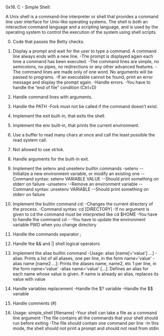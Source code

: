 0x16. C - Simple Shell:

A Unix shell is a command-line interpreter or shell that provides a command line user interface for Unix-like operating systems. The shell is both an interactive command language and a scripting language, and is used by the operating system to control the execution of the system using shell scripts.

0. Code that passes the Betty checks.

1. Display a prompt and wait for the user to type a command. A command line always ends with a new line.
-The prompt is displayed again each time a command has been executed.
-The command lines are simple, no semicolons, no pipes, no redirections or any other advanced features.
-The command lines are made only of one word. No arguments will be passed to programs.
-If an executable cannot be found, print an error message and display the prompt again.
-Handle errors.
-You have to handle the “end of file” condition (Ctrl+D)

2. Handle command lines with arguments.

3. Handle the PATH
-Fork must not be called if the command doesn’t exist.

4. Implement the exit built-in, that exits the shell.

5. Implement the env built-in, that prints the current environment.

6. Use a buffer to read many chars at once and call the least possible the read system call.

7. Not allowed to use strtok.

8. Handle arguments for the built-in exit.

9. Implement the setenv and unsetenv builtin commands
-setenv
--Initialize a new environment variable, or modify an existing one
--Command syntax: setenv VARIABLE VALUE
--Should print something on stderr on failure
-unsetenv
--Remove an environment variable
--Command syntax: unsetenv VARIABLE
--Should print something on stderr on failure

10. Implement the builtin command cd:
-Changes the current directory of the process.
-Command syntax: cd [DIRECTORY]
-If no argument is given to cd the command must be interpreted like cd $HOME
-You have to handle the command cd -
-You have to update the environment variable PWD when you change directory

11. Handle the commands separator ;

12. Handle the && and || shell logical operators

13. Implement the alias builtin command
-Usage: alias [name[='value'] ...]
-alias: Prints a list of all aliases, one per line, in the form name='value'
-alias name [name2 ...]: Prints the aliases name, name2, etc 1 per line, in the form name='value'
-alias name='value' [...]: Defines an alias for each name whose value is given. If name is already an alias, replaces its value with value

14. Handle variables replacement
-Handle the $? variable
-Handle the $$ variable

15. Handle comments (#)

16. Usage: simple_shell [filename]
-Your shell can take a file as a command line argument
-The file contains all the commands that your shell should run before exiting
-The file should contain one command per line
-In this mode, the shell should not print a prompt and should not read from stdin

